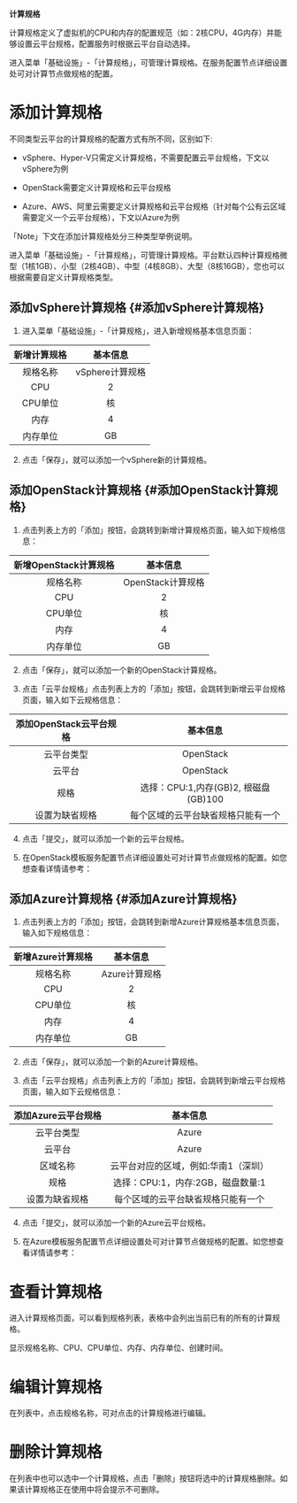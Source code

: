 
**计算规格**

计算规格定义了虚拟机的CPU和内存的配置规范（如：2核CPU，4G内存）并能够设置云平台规格，配置服务时根据云平台自动选择。

进入菜单「基础设施」-「计算规格」，可管理计算规格。在服务配置节点详细设置处可对计算节点做规格的配置。

# 添加计算规格

不同类型云平台的计算规格的配置方式有所不同，区别如下:

-   vSphere、Hyper-V只需定义计算规格，不需要配置云平台规格，下文以vSphere为例

-   OpenStack需要定义计算规格和云平台规格

-   Azure、AWS、阿里云需要定义计算规格和云平台规格（针对每个公有云区域需要定义一个云平台规格），下文以Azure为例

「Note」下文在添加计算规格处分三种类型举例说明。

进入菜单「基础设施」-「计算规格」，可管理计算规格。平台默认四种计算规格微型（1核1GB）、小型（2核4GB）、中型（4核8GB）、大型（8核16GB），您也可以根据需要自定义计算规格类型。

## 添加vSphere计算规格 {#添加vSphere计算规格}

1.  进入菜单「基础设施」-「计算规格」，进入新增规格基本信息页面：

新增计算规格|基本信息   
:------:|:------: 
  规格名称  |             vSphere计算规格
  CPU       |             2
  CPU单位   |             核
  内存      |             4
  内存单位    |           GB

2.  点击「保存」，就可以添加一个vSphere新的计算规格。

## 添加OpenStack计算规格 {#添加OpenStack计算规格}

1.  点击列表上方的「添加」按钮，会跳转到新增计算规格页面，输入如下规格信息：

新增OpenStack计算规格|基本信息   
:------:|:------: 
  规格名称     |                   OpenStack计算规格
  CPU         |                    2
  CPU单位     |                    核
  内存        |                    4
  内存单位    |                    GB

2.  点击「保存」，就可以添加一个新的OpenStack计算规格。

3.  点击「云平台规格」点击列表上方的「添加」按钮，会跳转到新增云平台规格页面，输入如下云规格信息：

添加OpenStack云平台规格   |基本信息
 :------:|:------: 
  云平台类型   |              OpenStack
  云平台      |               OpenStack
  规格        |               选择：CPU:1,内存(GB)2, 根磁盘(GB)100
  设置为缺省规格   |          每个区域的云平台缺省规格只能有一个

4.  点击「提交」，就可以添加一个新的云平台规格。

5.  在OpenStack模板服务配置节点详细设置处可对计算节点做规格的配置。如您想查看详情请参考：

## 添加Azure计算规格 {#添加Azure计算规格}

1.  点击列表上方的「添加」按钮，会跳转到新增Azure计算规格基本信息页面，输入如下规格信息：

新增Azure计算规格|基本信息   
:------:|:------: 
规格名称|    Azure计算规格
CPU      |     2
CPU单位   |    核
内存     |    4
内存单位  |    GB

2.  点击「保存」，就可以添加一个新的Azure计算规格。

3.  点击「云平台规格」点击列表上方的「添加」按钮，会跳转到新增云平台规格页面，输入如下云规格信息：

添加Azure云平台规格  |基本信息 
 :------:|:------: 
  云平台类型|            Azure
  云平台    |            Azure
  区域名称  |            云平台对应的区域，例如:华南1（深圳）
  规格     |             选择：CPU:1，内存:2GB，磁盘数量:1
  设置为缺省规格|        每个区域的云平台缺省规格只能有一个

4.  点击「提交」，就可以添加一个新的Azure云平台规格。

5.  在Azure模板服务配置节点详细设置处可对计算节点做规格的配置。如您想查看详情请参考：

# 查看计算规格

进入计算规格页面，可以看到规格列表，表格中会列出当前已有的所有的计算规格。

显示规格名称、CPU、CPU单位、内存、内存单位、创建时间。

# 编辑计算规格

在列表中，点击规格名称，可对点击的计算规格进行编辑。

# 删除计算规格

在列表中也可以选中一个计算规格，点击「删除」按钮将选中的计算规格删除。如果该计算规格正在使用中将会提示不可删除。
